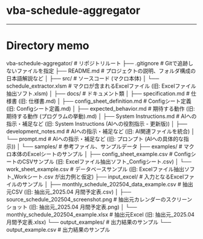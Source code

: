 # vba-schedule-aggregator
----
# Directory memo
vba-schedule-aggregator/               # リポジトリルート
├── .gitignore                         # Gitで追跡しないファイルを指定
├── README.md                          # プロジェクトの説明、フォルダ構成の日本語解説など
│
├── src/                               # ソースコード (マクロ本体)
│   └── schedule_extractor.xlsm        # マクロが含まれるExcelファイル (旧: Excelファイル抽出ソフト.xlsm)
│
├── docs/                              # ドキュメント類
│   ├── specification.md               # 仕様書 (旧: 仕様書.md)
│   ├── config_sheet_definition.md     # Configシート定義 (旧: Configシート定義.md)
│   ├── expected_behavior.md           # 期待する動作 (旧: 期待する動作 (プログラムの挙動).md)
│   ├── System Instructions.md         # AIへの指示・補足など (旧: System Instructions (AIへの役割指示 - 更新版))
│   ├── development_notes.md           # AIへの指示・補足など (旧: AI関連ファイルを統合)
│   └── prompt.md                      # AIへの指示・補足など (旧: プロンプト (AIへの具体的な指示))
│
└── samples/                           # 参考ファイル、サンプルデータ
    ├── examples/                      # マクロ本体のExcelシートのサンプル
    │   ├── config_sheet_example.csv   # ConfigシートのCSVサンプル (旧: Excelファイル抽出ソフト_Configシート.csv)
    │   └── work_sheet_example.csv     # データベースサンプル (旧: Excelファイル抽出ソフト_Workシート.csv が出力例と仮定)
    ├── input_excel/                   # 入力となるExcelファイルのサンプル
    │   ├── monthly_schedule_202504_data_example.csv # 抽出元CSV (旧: 抽出元_2025.04 月間予定表.csv)
    │   ├── source_schedule_202504_screenshot.png    # 抽出元カレンダーのスクリーンショット (旧: 抽出元_2025.04 月間予定表.png)
    │   └── monthly_schedule_202504_example.xlsx     # 抽出元Excel (旧: 抽出元_2025.04 月間予定表.xlsx)
    └── output_examples/               # 出力結果のサンプル
        └── output_example.csv         # 出力結果のサンプル
